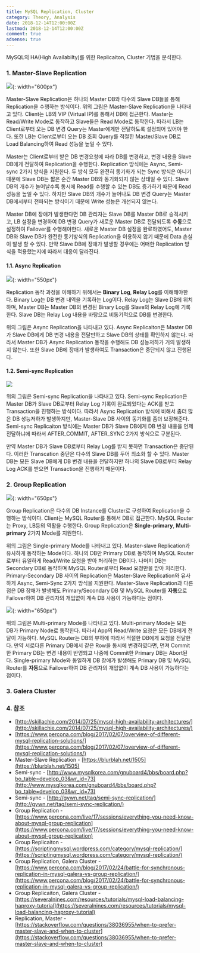 ```yaml
---
title: MySQL Replication, Cluster
category: Theory, Analysis
date: 2018-12-14T12:00:00Z
lastmod: 2018-12-14T12:00:00Z
comment: true
adsense: true
---
```


MySQL의 HA(High Availabilty)를 위한 Replicaiton, Cluster 기법을 분석한다.

### 1. Master-Slave Replication

![]({{site.baseurl}}/images/theory_analysis/MySQL_Replication_Cluster/Master_Slave_Replication.PNG){: width="600px"}

Master-Slave Replication은 하나의 Master DB와 다수의 Slave DB들을 통해 Replication을 수행하는 방식이다. 위의 그림은 Master-Slave Replication을 나타내고 있다. Client는 LB의 VIP (Virtual IP)를 통해서 DB에 접근한다. Master는 Read/Write Mode로 동작하고 Slave들은 Read Mode로 동작한다. 따라서 LB는 Client로부터 오는 DB 변경 Query는 Master에게만 전달하도록 설정되어 있어야 한다. 또한 LB는 Client로부터 오는 DB 조회 Query를 적절한 Master/Slave DB로 Load Balancing하여 Read 성능을 높일 수 있다.

Master는 Client로부터 받은 DB 변경요청에 따라 DB를 변경하고, 변경 내용을 Slave DB에게 전달하여 Replication을 수행한다. Replication 방식에는 Async, Semi-sync 2가지 방식을 지원한다. 두 방식 모두 완전히 동기화가 되는 Sync 방식은 아니기 때문에 Slave DB는 짧은 순간 Master DB와 동기화되지 않는 상태일 수 있다. Slave DB의 개수가 늘어날수록 동시에 Read를 수행할 수 있는 DB도 증가하기 때문에 Read 성능을 높일 수 있다. 하지만 Slave DB의 개수가 늘어나도 DB 변경 Query는 Master DB에서부터 전파되는 방식이기 때문에 Write 성능은 개선되지 않는다.

Master DB에 장애가 발생한다면 DB 관리자는 Slave DB를 Master DB로 승격시키고, LB 설정을 변경하여 DB 변경 Query가 새로운 Master DB로 전달되도록 **수동**으로 설정하여 Failover를 수행해야한다. 새로운 Master DB 설정을 완료하였어도, Master DB와 Slave DB가 완전한 동기방식의 Replication을 이용하지 않기 때문에 Data 손실이 발생 할 수 있다. 만약 Slave DB에 장애가 발생할 경우에는 어떠한 Replication 방식을 적용했는지에 따라서 대응이 달라진다.
 
#### 1.1. Async Replication

![]({{site.baseurl}}/images/theory_analysis/MySQL_Replication_Cluster/Master_Slave_Async_Replication.PNG){: width="550px"}

Replication 동작 과정을 이해하기 위해서는 **Binary Log**, **Relay Log**를 이해해야한다. Binary Log는 DB 변경 내역을 기록하는 Log이다. Relay Log는 Slave DB에 위치하며, Master DB는 Master DB의 변경된 Binary Log를 Slave의 Relay Log에 기록한다. Slave DB는 Relay Log 내용을 바탕으로 비동기적으로 DB를 변경한다.

위의 그림은 Async Replication을 나타내고 있다. Async Replicaiton은 Master DB가 Slave DB에게 DB 변경 내용을 전달만하고 Slave DB의 상태를 확인하지 않는다. 따라서 Master DB가 Async Replication 동작을 수행해도 DB 성능저하가 거의 발생하지 않는다. 또한 Slave DB에 장애가 발생하여도 Transaction은 중단되지 않고 진행된다.

#### 1.2. Semi-sync Replication

![]({{site.baseurl}}/images/theory_analysis/MySQL_Replication_Cluster/Master_Slave_Semi-sync_Replication.PNG)

위의 그림은 Semi-sync Replication을 나타내고 있다. Semi-sync Replication은 Master DB가 Slave DB로부터 Relay Log 기록이 완료되었다는 ACK를 받고 Transaction을 진행하는 방식이다. 따라서 Async Replication 방식에 비해서 좀더 많은 DB 성능저하가 발생하지만, Master-Slave DB 사이의 동기화를 좀더 보장해준다. Semi-sync Replicaiton 방식에는 Master DB가 Slave DB에게 DB 변경 내용을 언제 전달하냐에 따라서 AFTER_COMMIT, AFTER_SYNC 2가지 방식으로 구분된다.

만약 Master DB가 Slave DB로부터 Relay Log를 받지 못하면 Transaction은 중단된다. 이러한 Transcation 중단은 다수의 Slave DB를 두어 최소화 할 수 있다. Master DB는 모든 Slave DB에게 DB 변경 내용을 전달하지만 하나의 Slave DB로부터 Relay Log ACK를 받으면 Transaction을 진행하기 때문이다.

### 2. Group Replication

![]({{site.baseurl}}/images/theory_analysis/MySQL_Replication_Cluster/Group_Replication_Single-primary.PNG){: width="650px"}

Group Replication은 다수의 DB Instance를 Cluster로 구성하여 Replication을 수행하는 방식이다. Client는 MySQL Router를 통해서 DB로 접근한다. MySQL Router는 Proxy, LB등의 역활을 수행한다. Group Replication은 **Single-primary**, **Multi-primary** 2가지 Mode를 지원한다.

위의 그림은 Single-primary Mode를 나타내고 있다. Master-slave Replication과 유사하게 동작하는 Mode이다. 하나의 DB만 Primary DB로 동작하며 MySQL Router로부터 유일하게 Read/Write 요청을 받아 처리하는 DB이다. 나머지 DB는 Secondary DB로 동작하며 MySQL Router로부터 Read 요청만을 받아 처리한다. Primary-Secondary DB 사이의 Replication은 Master-Slave Replication와 유사하게 Async, Semi-Sync 2가지 방식을 지원한다. Master-Slave Replication과 다른 점은 DB 장애가 발생해도 Primary/Secondary DB 및 MySQL Router를 **자동**으로 Failover하여 DB 관리자의 개입없이 계속 DB 사용이 가능하다는 점이다.

![]({{site.baseurl}}/images/theory_analysis/MySQL_Replication_Cluster/Group_Replication_Multi-primary.PNG){: width="650px"}

위의 그림은 Multi-primary Mode를 나타내고 있다. Multi-primary Mode는 모든 DB가 Primary Node로 동작한다. 따라서 App의 Read/Write 요청은 모든 DB에게 전달이 가능하다. MySQL Router는 DB의 부하에 따라서 적절한 DB에게 요청을 전달한다. 만약 서로다른 Primary DB에서 같은 Row을 동시에 변경하였다면, 먼져 Commit한 Primary DB는 변경 내용이 반영되고 나중에 Commit한 Primary DB는 Abort된다. Single-primary Mode와 동일하게 DB 장애가 발생해도 Primary DB 및 MySQL Router를 **자동**으로 Failover하여 DB 관리자의 개입없이 계속 DB 사용이 가능하다는 점이다.

### 3. Galera Cluster

### 4. 참조

* [http://skillachie.com/2014/07/25/mysql-high-availability-architectures/](http://skillachie.com/2014/07/25/mysql-high-availability-architectures/)
* [https://www.percona.com/blog/2017/02/07/overview-of-different-mysql-replication-solutions/](https://www.percona.com/blog/2017/02/07/overview-of-different-mysql-replication-solutions/)
* Master-Slave Replication - [https://blurblah.net/1505](https://blurblah.net/1505)
* Semi-sync - [http://www.mysqlkorea.com/gnuboard4/bbs/board.php?bo_table=develop_03&wr_id=73](http://www.mysqlkorea.com/gnuboard4/bbs/board.php?bo_table=develop_03&wr_id=73)
* Semi-sync - [http://gywn.net/tag/semi-sync-replication/](http://gywn.net/tag/semi-sync-replication/)
* Group Replication - [https://www.percona.com/live/17/sessions/everything-you-need-know-about-mysql-group-replication](https://www.percona.com/live/17/sessions/everything-you-need-know-about-mysql-group-replication)
* Group Replicaiton - [https://scriptingmysql.wordpress.com/category/mysql-replication/](https://scriptingmysql.wordpress.com/category/mysql-replication/)
* Group Replication, Galera Cluster -  [https://www.percona.com/blog/2017/02/24/battle-for-synchronous-replication-in-mysql-galera-vs-group-replication/](https://www.percona.com/blog/2017/02/24/battle-for-synchronous-replication-in-mysql-galera-vs-group-replication/)
* Group Replicaiton, Galera Cluster - [https://severalnines.com/resources/tutorials/mysql-load-balancing-haproxy-tutorial](https://severalnines.com/resources/tutorials/mysql-load-balancing-haproxy-tutorial)
* Replication, Master - [https://stackoverflow.com/questions/38036955/when-to-prefer-master-slave-and-when-to-cluster](https://stackoverflow.com/questions/38036955/when-to-prefer-master-slave-and-when-to-cluster)

